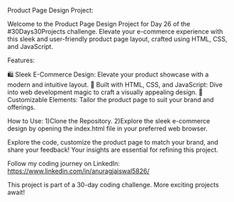 Product Page Design Project:

Welcome to the Product Page Design Project for Day 26 of the #30Days30Projects challenge. Elevate your e-commerce experience with this sleek and user-friendly product page layout, crafted using HTML, CSS, and JavaScript.

Features:

🛍️ Sleek E-Commerce Design: Elevate your product showcase with a modern and intuitive layout.
🚀 Built with HTML, CSS, and JavaScript: Dive into web development magic to craft a visually appealing design.
🎨 Customizable Elements: Tailor the product page to suit your brand and offerings.

How to Use:
1)Clone the Repository.
2)Explore the sleek e-commerce design by opening the index.html file in your preferred web browser.

Explore the code, customize the product page to match your brand, and share your feedback! Your insights are essential for refining this project.

Follow my coding journey on LinkedIn: https://www.linkedin.com/in/anuragjaiswal5826/

This project is part of a 30-day coding challenge. More exciting projects await!
